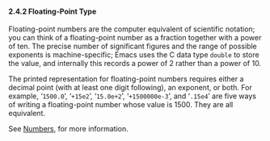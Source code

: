 

#### 2.4.2 Floating-Point Type

Floating-point numbers are the computer equivalent of scientific notation; you can think of a floating-point number as a fraction together with a power of ten. The precise number of significant figures and the range of possible exponents is machine-specific; Emacs uses the C data type `double` to store the value, and internally this records a power of 2 rather than a power of 10.

The printed representation for floating-point numbers requires either a decimal point (with at least one digit following), an exponent, or both. For example, ‘`1500.0`’, ‘`+15e2`’, ‘`15.0e+2`’, ‘`+1500000e-3`’, and ‘`.15e4`’ are five ways of writing a floating-point number whose value is 1500. They are all equivalent.

See [Numbers](Numbers.html), for more information.
